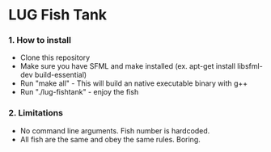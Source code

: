 # LUG Fish Tank

### 1. How to install

- Clone this repository
- Make sure you have SFML and make installed (ex. apt-get install libsfml-dev build-essential)
- Run "make all" - This will build an native executable binary with g++ 
- Run "./lug-fishtank" - enjoy the fish

### 2. Limitations
- No command line arguments. Fish number is hardcoded.
- All fish are the same and obey the same rules. Boring.
